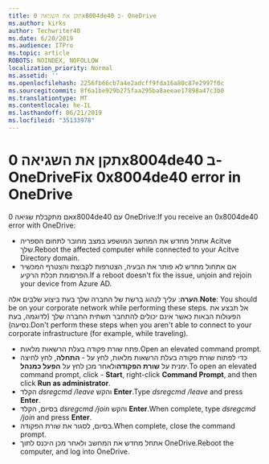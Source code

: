 ```yaml
---
title: תקן את השגיאה 0x8004de40 ב- OneDrive
ms.author: kirks
author: Techwriter40
ms.date: 6/20/2019
ms.audience: ITPro
ms.topic: article
ROBOTS: NOINDEX, NOFOLLOW
localization_priority: Normal
ms.assetid: ''
ms.openlocfilehash: 2256fb66cb7a4e2adcff9fda16a80c87e2997f0c
ms.sourcegitcommit: 8f6a1be929b275faa295ba8aeeae17898a47c3b0
ms.translationtype: MT
ms.contentlocale: he-IL
ms.lasthandoff: 06/21/2019
ms.locfileid: "35133978"
---
```

# <a name="fix-0x8004de40-error-in-onedrive"></a><span data-ttu-id="8b4c8-102">תקן את השגיאה 0x8004de40 ב- OneDrive</span><span class="sxs-lookup"><span data-stu-id="8b4c8-102">Fix 0x8004de40 error in OneDrive</span></span>

<span data-ttu-id="8b4c8-103">אם מתקבלת שגיאה 0x8004de40 עם OneDrive:</span><span class="sxs-lookup"><span data-stu-id="8b4c8-103">If you receive an 0x8004de40 error with OneDrive:</span></span>

- <span data-ttu-id="8b4c8-104">אתחל מחדש את המחשב המושפע במצב מחובר לתחום הספריה Acitve שלך.</span><span class="sxs-lookup"><span data-stu-id="8b4c8-104">Reboot the affected computer while connected to your Acitve Directory domain.</span></span>
- <span data-ttu-id="8b4c8-105">אם אתחול מחדש לא פותר את הבעיה, הצטרפות לקבוצת והצטרף המכשיר הפרסומת תכלת הרקיע.</span><span class="sxs-lookup"><span data-stu-id="8b4c8-105">If a reboot doesn't fix the issue, unjoin and rejoin your device from Azure AD.</span></span> 

<span data-ttu-id="8b4c8-106">**הערה**: עליך לנהוג ברשת של החברה שלך בעת ביצוע שלבים אלה.</span><span class="sxs-lookup"><span data-stu-id="8b4c8-106">**Note**: You should be on your corporate network while performing these steps.</span></span> <span data-ttu-id="8b4c8-107">אל תבצע את הפעולות הבאות כאשר אינם יכולים להתחבר תשתית החברה שלך (לדוגמה, בעת נסיעה).</span><span class="sxs-lookup"><span data-stu-id="8b4c8-107">Don't perform these steps when you aren't able to connect to your corporate infrastructure (for example, while traveling).</span></span> 

- <span data-ttu-id="8b4c8-108">פתח שורת פקודה בעלת הרשאות מלאות.</span><span class="sxs-lookup"><span data-stu-id="8b4c8-108">Open an elevated command prompt.</span></span> 
- <span data-ttu-id="8b4c8-109">כדי לפתוח שורת פקודה בעלת הרשאות מלאות, לחץ על - **התחלה**, לחץ לחיצה ימנית על **שורת הפקודה**ולאחר מכן לחץ על **הפעל כמנהל**.</span><span class="sxs-lookup"><span data-stu-id="8b4c8-109">To open an elevated command prompt, click - **Start**, right-click **Command Prompt**, and then click **Run as administrator**.</span></span>
- <span data-ttu-id="8b4c8-110">הקלד *dsregcmd /leave* והקש **Enter**.</span><span class="sxs-lookup"><span data-stu-id="8b4c8-110">Type *dsregcmd /leave* and press **Enter**.</span></span>
- <span data-ttu-id="8b4c8-111">בסיום, הקלד *dsregcmd /join* והקש **Enter**.</span><span class="sxs-lookup"><span data-stu-id="8b4c8-111">When complete, type *dsregcmd /join* and press **Enter**.</span></span>
- <span data-ttu-id="8b4c8-112">בסיום, לסגור את שורת הפקודה.</span><span class="sxs-lookup"><span data-stu-id="8b4c8-112">When complete, close the command prompt.</span></span>
- <span data-ttu-id="8b4c8-113">אתחל מחדש את המחשב ולאחר מכן היכנס לתוך OneDrive.</span><span class="sxs-lookup"><span data-stu-id="8b4c8-113">Reboot the computer, and log into OneDrive.</span></span>